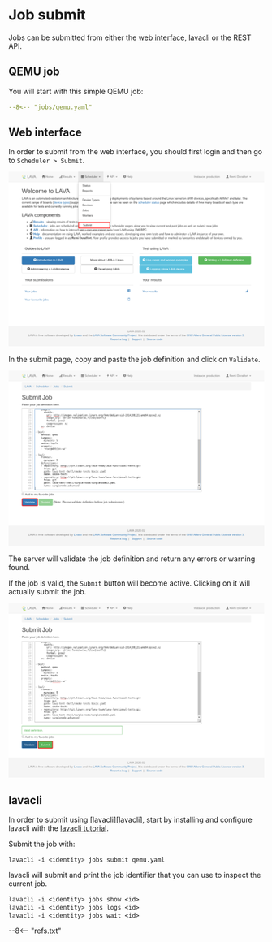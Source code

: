 # Job submit

Jobs can be submitted from either the [web interface](#web-interface), [lavacli](#lavacli) or the REST API.

## QEMU job

You will start with this simple QEMU job:

```yaml
--8<-- "jobs/qemu.yaml"
```

## Web interface

In order to submit from the web interface, you should first login and then go to
`Scheduler > Submit`.

![submit menu](submit-job-menu.png)

In the submit page, copy and paste the job definition and click on `Validate`.

![submit validate](submit-job-validate.png)

The server will validate the job definition and return any errors or warning found.

If the job is valid, the `Submit` button will become active. Clicking on it
will actually submit the job.

![submit](submit-job-submit.png)


## lavacli

In order to submit using [lavacli][lavacli], start by installing and configure
lavacli with the [lavacli tutorial](/user/basic-tutorials/lavacli/).

Submit the job with:
```shell
lavacli -i <identity> jobs submit qemu.yaml
```

lavacli will submit and print the job identifier that you can use to inspect
the current job.

```shell
lavacli -i <identity> jobs show <id>
lavacli -i <identity> jobs logs <id>
lavacli -i <identity> jobs wait <id>
```

--8<-- "refs.txt"
